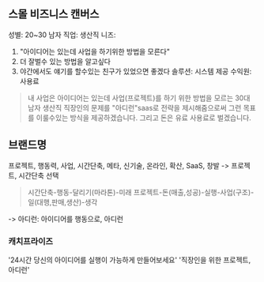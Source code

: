 ## 스몰 비즈니스 캔버스

성별: 20~30 남자
직업: 생산직
니즈: 
1. "아이디어는 있는데 사업을 하기위한 방법을 모른다"
2. 더 잘벌수 있는 방법을 알고싶다
3. 야간에서도 얘기를 할수있는 친구가 있었으면 좋겠다
솔루션: 시스템 제공
수익원: 사용료

> 내 사업은 아이디어는 있는데 사업(프로젝트)를 하기 위한 방법을 모르는 30대 남자 생산직 직장인의 문제를 "아디런"saas로 전략을 제시해줌으로써 그런 목표를 이룰수있는 방식을 제공하겠습니다. 그리고 돈은 유료 사용료로 벌겠습니다.

## 브랜드명
프로젝트, 행동력, 사업, 시간단축, 메타, 신기술, 온라인, 확산, SaaS, 창발
-> 프로젝트, 시간단축 선택
> 시간단축-행동-달리기(마라톤)-미래
> 프로젝트-돈(매출,성공)-실행-사업(구조)-일(대행,판매,생산)-생각

-> 아디런: 아이디어를 행동으로, 아디런

### 캐치프라이즈
'24시간 당신의 아이디어를 실행이 가능하게 만들어보세요'
'직장인을 위한 프로젝트, 아디런'